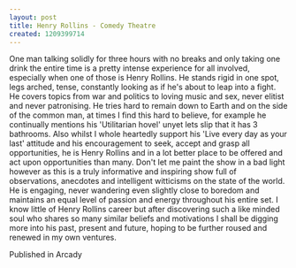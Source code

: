 ```yaml
---
layout: post
title: Henry Rollins - Comedy Theatre
created: 1209399714
---
```

<p>One man talking solidly for three hours with no breaks and only taking one drink the entire time is a pretty intense experience for all involved, especially when one of those is Henry Rollins. He stands rigid in one spot, legs arched, tense, constantly looking as if he&#39;s about to leap into a fight. He covers topics from war and politics to loving music and sex, never elitist and never patronising. He tries hard to remain down to Earth and on the side of the common man, at times I find this hard to believe, for example he continually mentions his &#39;Utilitarian hovel&#39; unyet lets slip that it has 3 bathrooms. Also whilst I whole heartedly support his &#39;Live every day as your last&#39; attitude and his encouragement to seek, accept and grasp all opportunities, he is Henry Rollins and in a lot better place to be offered and act upon opportunities than many. Don&#39;t let me paint the show in a bad light however as this is a truly informative and inspiring show full of observations, anecdotes and intelligent witticisms on the state of the world. He is engaging, never wandering even slightly close to boredom and maintains an equal level of passion and energy throughout his entire set. I know little of Henry Rollins career but after discovering such a like minded soul who shares so many similar beliefs and motivations I shall be digging more into his past, present and future, hoping to be further roused and renewed in my own ventures.</p><p>Published in Arcady</p>
